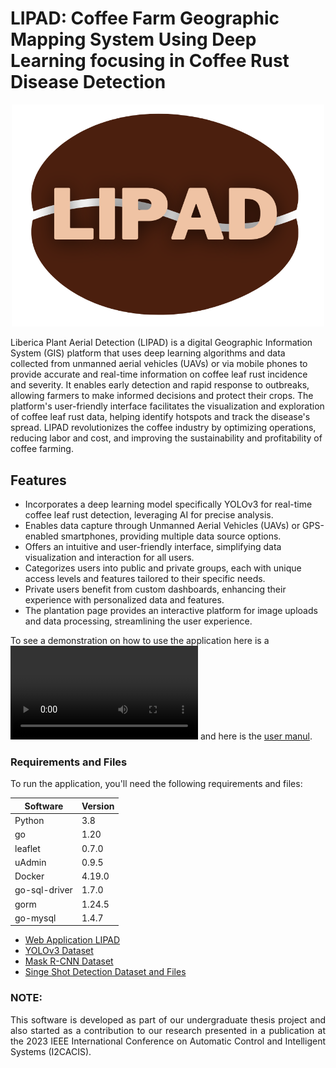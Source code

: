 # LIPAD: Coffee Farm Geographic Mapping System Using Deep Learning focusing in Coffee Rust Disease Detection

<p align="center">
  <img src="Resources/THESIS LOGO.png" alt="rust" width="500">
</p>

Liberica Plant Aerial Detection (LIPAD) is a digital Geographic Information System (GIS) platform that uses deep learning algorithms and data collected from unmanned aerial vehicles (UAVs) or via mobile phones to provide accurate and real-time information on coffee leaf rust incidence and severity. It enables early detection and rapid response to outbreaks, allowing farmers to make informed decisions and protect their crops. The platform's user-friendly interface facilitates the visualization and exploration of coffee leaf rust data, helping identify hotspots and track the disease's spread. LIPAD revolutionizes the coffee industry by optimizing operations, reducing labor and cost, and improving the sustainability and profitability of coffee farming.

## Features
- Incorporates a deep learning model specifically YOLOv3 for real-time coffee leaf rust detection, leveraging AI for precise analysis.
- Enables data capture through Unmanned Aerial Vehicles (UAVs) or GPS-enabled smartphones, providing multiple data source options.
- Offers an intuitive and user-friendly interface, simplifying data visualization and interaction for all users.
- Categorizes users into public and private groups, each with unique access levels and features tailored to their specific needs.
- Private users benefit from custom dashboards, enhancing their experience with personalized data and features.
- The plantation page provides an interactive platform for image uploads and data processing, streamlining the user experience.

To see a demonstration on how to use the application here is a ![demo video](Resources/LIPAD%20Demo%20Vid%20Short.mp4) and here is the [user manul](Resources/LIPAD%20USER%20MANUAL.pdf).
### Requirements and Files
To run the application, you'll need the following requirements and files:

| Software         | Version  |
|------------------|----------|
| Python           | 3.8      |
| go               | 1.20     |
| leaflet          | 0.7.0    |
| uAdmin           | 0.9.5    |
| Docker           | 4.19.0   |
| go-sql-driver    | 1.7.0    |
| gorm             | 1.24.5   |
| go-mysql         | 1.4.7    |

- [Web Application LIPAD](https://drive.google.com/drive/folders/1PMcSo2PAcrZEtXrQR-aHaiA3Wt7jMm7X?usp=sharing)
- [YOLOv3 Dataset](https://drive.google.com/drive/folders/1DXhhO9mYneS1GqlcqW0-i03vhjHJwpf4?usp=sharing)
- [Mask R-CNN Dataset](https://drive.google.com/drive/folders/13zCaSktr8LewxXVxDgOEoR7tR5Jv_CHW?usp=sharing)
- [Singe Shot Detection Dataset and Files](https://drive.google.com/drive/folders/1tw9H0KrZln8yNr_nONfXvT6q4EKRgQiO?usp=sharing)

### NOTE:
<p align="justify">
This software is developed as part of our undergraduate thesis project and also started as a contribution to our research presented in a publication at the 2023 IEEE International Conference on Automatic Control and Intelligent Systems (I2CACIS).
</p>